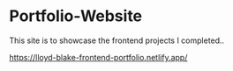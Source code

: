# Portfolio-Website

This site is to showcase the frontend projects I completed..

https://lloyd-blake-frontend-portfolio.netlify.app/
